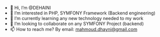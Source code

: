 - 👋 Hi, I’m @DEHAINI
- 👀 I’m interested in PHP, SYMFONY Framework (Backend engineering)
- 🌱 I’m currently learning any new technology needed to my work
- 💞️ I’m looking to collaborate on any SYMFONY Project (backend)
- 📫 How to reach me? By email: mahmoud.dhayni@gmail.com

<!---
DEHAINI/DEHAINI is a ✨ special ✨ repository because its `README.md` (this file) appears on your GitHub profile.
You can click the Preview link to take a look at your changes.
--->
